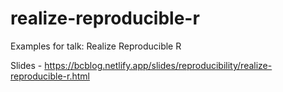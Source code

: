 # realize-reproducible-r

Examples for talk: Realize Reproducible R

Slides - <https://bcblog.netlify.app/slides/reproducibility/realize-reproducible-r.html>
